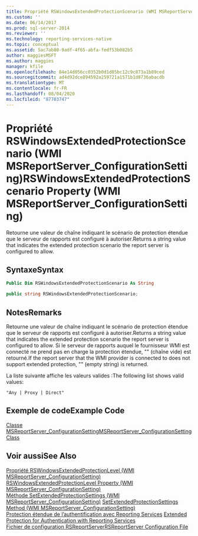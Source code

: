 ```yaml
---
title: Propriété RSWindowsExtendedProtectionScenario (WMI MSReportServer_ConfigurationSetting) | Microsoft Docs
ms.custom: ''
ms.date: 06/14/2017
ms.prod: sql-server-2014
ms.reviewer: ''
ms.technology: reporting-services-native
ms.topic: conceptual
ms.assetid: 5ac7ab80-9adf-4f65-abfa-fedf53b082b5
author: maggiesMSFT
ms.author: maggies
manager: kfile
ms.openlocfilehash: 84e14d056cc0352b0d1d85bc12c9c873a1b89ced
ms.sourcegitcommit: ad4d92dce894592a259721a1571b1d8736abacdb
ms.translationtype: MT
ms.contentlocale: fr-FR
ms.lasthandoff: 08/04/2020
ms.locfileid: "87703747"
---
```

# <a name="rswindowsextendedprotectionscenario-property-wmi-msreportserver_configurationsetting"></a><span data-ttu-id="86ddc-102">Propriété RSWindowsExtendedProtectionScenario (WMI MSReportServer_ConfigurationSetting)</span><span class="sxs-lookup"><span data-stu-id="86ddc-102">RSWindowsExtendedProtectionScenario Property (WMI MSReportServer_ConfigurationSetting)</span></span>
  <span data-ttu-id="86ddc-103">Retourne une valeur de chaîne indiquant le scénario de protection étendue que le serveur de rapports est configuré à autoriser.</span><span class="sxs-lookup"><span data-stu-id="86ddc-103">Returns a string value that indicates the extended protection scenario the report server is configured to allow.</span></span>  
  
## <a name="syntax"></a><span data-ttu-id="86ddc-104">Syntaxe</span><span class="sxs-lookup"><span data-stu-id="86ddc-104">Syntax</span></span>  
  
```vb  
Public Dim RSWindowsExtendedProtectionScenario As String  
```  
  
```csharp  
public string RSWindowsExtendedProtectionScenario;  
```  
  
## <a name="remarks"></a><span data-ttu-id="86ddc-105">Notes</span><span class="sxs-lookup"><span data-stu-id="86ddc-105">Remarks</span></span>  
 <span data-ttu-id="86ddc-106">Retourne une valeur de chaîne indiquant le scénario de protection étendue que le serveur de rapports est configuré à autoriser.</span><span class="sxs-lookup"><span data-stu-id="86ddc-106">Returns a string value that indicates the extended protection scenario the report server is configured to allow.</span></span> <span data-ttu-id="86ddc-107">Si le serveur de rapports auquel le fournisseur WMI est connecté ne prend pas en charge la protection étendue, "" (chaîne vide) est retourné.</span><span class="sxs-lookup"><span data-stu-id="86ddc-107">If the report server that the WMI provider is connected to does not support extended protection, "" (empty string) is returned.</span></span>  
  
 <span data-ttu-id="86ddc-108">La liste suivante affiche les valeurs valides :</span><span class="sxs-lookup"><span data-stu-id="86ddc-108">The following list shows valid values:</span></span>  
  
 `"Any | Proxy | Direct"`  
  
## <a name="example-code"></a><span data-ttu-id="86ddc-109">Exemple de code</span><span class="sxs-lookup"><span data-stu-id="86ddc-109">Example Code</span></span>  
 [<span data-ttu-id="86ddc-110">Classe MSReportServer_ConfigurationSetting</span><span class="sxs-lookup"><span data-stu-id="86ddc-110">MSReportServer_ConfigurationSetting Class</span></span>](msreportserver-configurationsetting-class.md)  
  
## <a name="see-also"></a><span data-ttu-id="86ddc-111">Voir aussi</span><span class="sxs-lookup"><span data-stu-id="86ddc-111">See Also</span></span>  
 <span data-ttu-id="86ddc-112">[Propriété RSWindowsExtendedProtectionLevel &#40;WMI MSReportServer_ConfigurationSetting&#41;](rswindowsextendedprotectionlevel-property.md) </span><span class="sxs-lookup"><span data-stu-id="86ddc-112">[RSWindowsExtendedProtectionLevel Property &#40;WMI MSReportServer_ConfigurationSetting&#41;](rswindowsextendedprotectionlevel-property.md) </span></span>  
 <span data-ttu-id="86ddc-113">[Méthode SetExtendedProtectionSettings &#40;WMI MSReportServer_ConfigurationSetting&#41;](configurationsetting-method-setextendedprotectionsettings.md) </span><span class="sxs-lookup"><span data-stu-id="86ddc-113">[SetExtendedProtectionSettings Method &#40;WMI MSReportServer_ConfigurationSetting&#41;](configurationsetting-method-setextendedprotectionsettings.md) </span></span>  
 <span data-ttu-id="86ddc-114">[Protection étendue de l’authentification avec Reporting Services](../security/extended-protection-for-authentication-with-reporting-services.md) </span><span class="sxs-lookup"><span data-stu-id="86ddc-114">[Extended Protection for Authentication with Reporting Services](../security/extended-protection-for-authentication-with-reporting-services.md) </span></span>  
 [<span data-ttu-id="86ddc-115">Fichier de configuration RSReportServer</span><span class="sxs-lookup"><span data-stu-id="86ddc-115">RSReportServer Configuration File</span></span>](../report-server/rsreportserver-config-configuration-file.md)  
  
  
